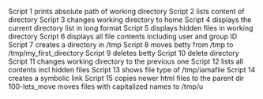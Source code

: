 Script 1 prints absolute path of working directory
Script 2 lists content of directory
Script 3 changes working directory to home
Script 4 displays the current directory list in long format
Script 5 displays hidden files in working directory
Script 6 displays all file contents including user and group ID
Script 7 creates a directory in /tmp
Script 8 moves betty from /tmp to /tmp/my_first_directory
Script 9 deletes betty
Script 10 delete directory
Script 11 changes working directory to the previous one
Script 12 lists all contents incl hidden files
Script 13 shows file type of /tmp/iamafile
Script 14 creates a symbolic link
Script 15 copies newer html files to the parent dir
100-lets_move moves files with capitalized names to /tmp/u
